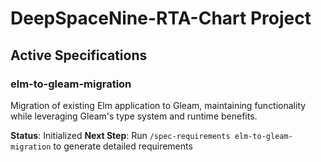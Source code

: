 # DeepSpaceNine-RTA-Chart Project

## Active Specifications

### elm-to-gleam-migration
Migration of existing Elm application to Gleam, maintaining functionality while leveraging Gleam's type system and runtime benefits.

**Status**: Initialized
**Next Step**: Run `/spec-requirements elm-to-gleam-migration` to generate detailed requirements